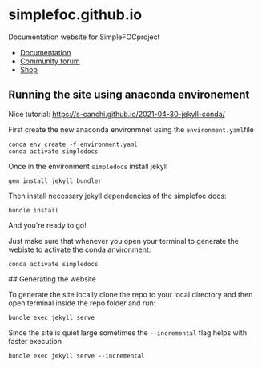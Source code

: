 # simplefoc.github.io
Documentation website for SimpleFOCproject
 
- [Documentation](https://docs.simplefoc.com)
- [Community forum](https://community.simplefoc.com)
- [Shop](https://simplefoc.com/shop)


## Running the site using anaconda environement

Nice tutorial: https://s-canchi.github.io/2021-04-30-jekyll-conda/

First create the new anaconda environmnet using the `environment.yaml`file
```
conda env create -f environment.yaml
conda activate simpledocs
```

Once in the environment `simpledocs` install jekyll
```
gem install jekyll bundler
```
Then install necessary jekyll dependencies of the simplefoc docs:
```
bundle install
```
And you're ready to go!

Just make sure that whenever you open your terminal to generate the webiste to activate the conda anvironment:
```
conda activate simpledocs
```


## Generating the website

To generate the site locally clone the repo to your local directory and then open terminal inside the repo folder and run:
```
bundle exec jekyll serve
```
Since the site is quiet large sometimes the `--incremental` flag helps with faster execution
```
bundle exec jekyll serve --incremental
```
